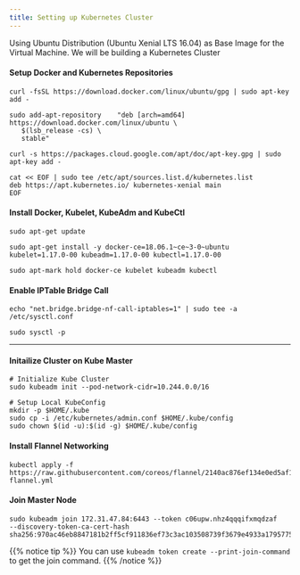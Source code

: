 ```yaml
---
title: Setting up Kubernetes Cluster
---
```


Using Ubuntu Distribution (Ubuntu Xenial LTS 16.04) as Base Image for the Virtual Machine. We will be building a Kubernetes Cluster

#### Setup Docker and Kubernetes Repositories

```
curl -fsSL https://download.docker.com/linux/ubuntu/gpg | sudo apt-key add -

sudo add-apt-repository    "deb [arch=amd64] https://download.docker.com/linux/ubuntu \
   $(lsb_release -cs) \
   stable"

curl -s https://packages.cloud.google.com/apt/doc/apt-key.gpg | sudo apt-key add -

cat << EOF | sudo tee /etc/apt/sources.list.d/kubernetes.list
deb https://apt.kubernetes.io/ kubernetes-xenial main
EOF
```

#### Install Docker, Kubelet, KubeAdm and KubeCtl

```
sudo apt-get update

sudo apt-get install -y docker-ce=18.06.1~ce~3-0~ubuntu kubelet=1.17.0-00 kubeadm=1.17.0-00 kubectl=1.17.0-00

sudo apt-mark hold docker-ce kubelet kubeadm kubectl
```

#### Enable IPTable Bridge Call

```
echo "net.bridge.bridge-nf-call-iptables=1" | sudo tee -a /etc/sysctl.conf

sudo sysctl -p
```

-----

#### Initailize Cluster on Kube Master

```
# Initialize Kube Cluster
sudo kubeadm init --pod-network-cidr=10.244.0.0/16

# Setup Local KubeConfig
mkdir -p $HOME/.kube
sudo cp -i /etc/kubernetes/admin.conf $HOME/.kube/config
sudo chown $(id -u):$(id -g) $HOME/.kube/config
```

#### Install Flannel Networking
```
kubectl apply -f https://raw.githubusercontent.com/coreos/flannel/2140ac876ef134e0ed5af15c65e414cf26827915/Documentation/kube-flannel.yml
```

#### Join Master Node

```
sudo kubeadm join 172.31.47.84:6443 --token c06upw.nhz4qqqifxmqdzaf     --discovery-token-ca-cert-hash sha256:970ac46eb8847181b2ff5cf911836ef73c3ac103508739f3679e4933a1795775
```

{{% notice tip %}}
You can use `kubeadm token create --print-join-command` to get the join command.
{{% /notice %}}





